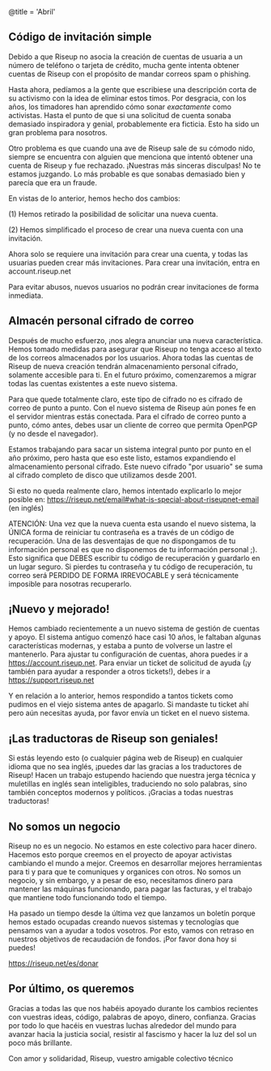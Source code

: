 @title = 'Abril'

Código de invitación simple
----------------------------------------------------------

Debido a que Riseup no asocia la creación de cuentas de usuaria a un número de teléfono o tarjeta de crédito, mucha gente intenta obtener cuentas de Riseup con el propósito de mandar correos spam o phishing. 

Hasta ahora, pedíamos a la gente que escribiese una descripción corta de su activismo con la idea de eliminar estos timos. Por desgracia, con los años, los timadores han aprendido cómo sonar *exactamente* como activistas. Hasta el punto de que si una solicitud de cuenta sonaba demasiado inspiradora y genial, probablemente era ficticia. Esto ha sido un gran problema para nosotros. 

Otro problema es que cuando una ave de Riseup sale de su cómodo nido, siempre se encuentra con alguien que menciona que intentó obtener una cuenta de Riseup y fue rechazado. ¡Nuestras más sinceras disculpas! No te estamos juzgando. Lo más probable es que sonabas demasiado bien y parecía que era un fraude. 

En vistas de lo anterior, hemos hecho dos cambios:

(1) Hemos retirado la posibilidad de solicitar una nueva cuenta.

(2) Hemos simplificado el proceso de crear una nueva cuenta con una invitación. 

Ahora solo se requiere una invitación para crear una cuenta, y todas las usuarias pueden crear más invitaciones. Para crear una invitación, entra en account.riseup.net 

Para evitar abusos, nuevos usuarios no podrán crear invitaciones de forma inmediata. 

Almacén personal cifrado de correo
----------------------------------------------------------

Después de mucho esfuerzo, ¡nos alegra anunciar una nueva característica. Hemos tomado medidas para asegurar que Riseup no tenga acceso al texto de los correos almacenados por los usuarios. Ahora todas las cuentas de Riseup de nueva creación tendrán almacenamiento personal cifrado, solamente accesible para ti. En el futuro próximo, comenzaremos a migrar todas las cuentas existentes a este nuevo sistema. 

Para que quede totalmente claro, este tipo de cifrado no es cifrado de correo de punto a punto. Con el nuevo sistema de Riseup aún pones fe en el servidor mientras estás conectada. Para el cifrado de correo punto a punto, cómo antes, debes usar un cliente de correo que permita OpenPGP (y no desde el navegador). 

Estamos trabajando para sacar un sistema integral punto por punto en el año próximo, pero hasta que eso este listo, estamos expandiendo el almacenamiento personal cifrado. Este nuevo cifrado "por usuario" se suma al cifrado completo de disco que utilizamos desde 2001. 

Si esto no queda realmente claro, hemos intentado explicarlo lo mejor posible en: https://riseup.net/email#what-is-special-about-riseupnet-email (en inglés) 

ATENCIÓN: Una vez que la nueva cuenta esta usando el nuevo sistema, la ÚNICA forma de reiniciar tu contraseña es a través de un código de recuperación. Una de las desventajas de que no dispongamos de tu información personal es que no disponemos de tu información personal ;). Esto significa que DEBES escribir tu código de recuperación y guardarlo en un lugar seguro. Si pierdes tu contraseña y tu código de recuperación, tu correo será PERDIDO DE FORMA IRREVOCABLE y será técnicamente imposible para nosotras recuperarlo. 

¡Nuevo y mejorado!
----------------------------------------------------------

Hemos cambiado recientemente a un nuevo sistema de gestión de cuentas y apoyo. El sistema antiguo comenzó hace casi 10 años, le faltaban algunas características modernas, y estaba a punto de volverse un lastre el mantenerlo. Para ajustar tu configuración de cuentas, ahora puedes ir a https://account.riseup.net. Para enviar un ticket de solicitud de ayuda (¡y también para ayudar a responder a otros tickets!), debes ir a https://support.riseup.net 

Y en relación a lo anterior, hemos respondido a tantos tickets como pudimos en el viejo sistema antes de apagarlo. Si mandaste tu ticket ahí pero aún necesitas ayuda, por favor envía un ticket en el nuevo sistema. 

¡Las traductoras de Riseup son geniales!
----------------------------------------------------------

Si estás leyendo esto (o cualquier página web de Riseup) en cualquier idioma que no sea inglés, ¡puedes dar las gracias a los traductores de Riseup! Hacen un trabajo estupendo haciendo que nuestra jerga técnica y muletillas en inglés sean inteligibles, traduciendo no solo palabras, sino también conceptos modernos y políticos. ¡Gracias a todas nuestras traductoras! 

No somos un negocio
----------------------------------------------------------

Riseup no es un negocio. No estamos en este colectivo para hacer dinero. Hacemos esto porque creemos en el proyecto de apoyar activistas cambiando el mundo a mejor. Creemos en desarrollar mejores herramientas para ti y para que te comuniques y organices con otros. No somos un negocio, y sin embargo, y a pesar de eso, necesitamos dinero para mantener las máquinas funcionando, para pagar las facturas, y el trabajo que mantiene todo funcionando todo el tiempo. 

Ha pasado un tiempo desde la última vez que lanzamos un boletín porque hemos estado ocupadas creando nuevos sistemas y tecnologías que pensamos van a ayudar a todos vosotros. Por esto, vamos con retraso en nuestros objetivos de recaudación de fondos. ¡Por favor dona hoy si puedes! 

https://riseup.net/es/donar

Por último, os queremos
----------------------------------------------------------

Gracias a todas las que nos habéis apoyado durante los cambios recientes con vuestras ideas, código, palabras de apoyo, dinero, confianza. Gracias por todo lo que hacéis en vuestras luchas alrededor del mundo para avanzar hacia la justicia social, resistir al fascismo y hacer la luz del sol un poco más brillante. 

Con amor y solidaridad,
Riseup, vuestro amigable colectivo técnico
